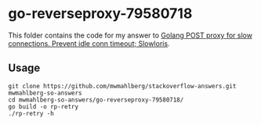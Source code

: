 go-reverseproxy-79580718
========================

This folder contains the code for my answer to [Golang POST proxy for slow connections. Prevent idle conn timeout; Slowloris][q].

Usage
-----

```none
git clone https://github.com/mwmahlberg/stackoverflow-answers.git mwmahlberg-so-answers
cd mwmahlberg-so-answers/go-reverseproxy-79580718/
go build -o rp-retry
./rp-retry -h
```

[q]: https://stackoverflow.com/questions/79580718/golang-post-proxy-for-slow-connections-prevent-idle-conn-timeout-slowloris
